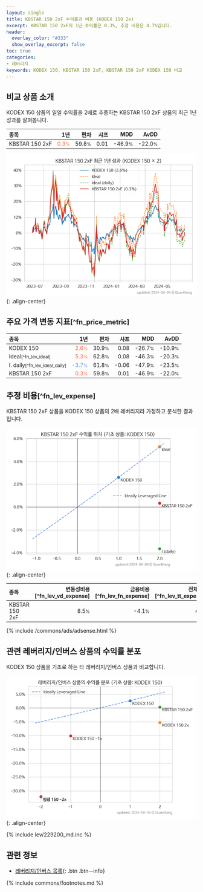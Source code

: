 ```yaml
---
layout: single
title: KBSTAR 150 2xF 수익률과 비용 (KODEX 150 2x)
excerpt: KBSTAR 150 2xF의 1년 수익률은 0.3%, 추정 비용은 4.7%입니다.
header:
  overlay_color: "#333"
  show_overlay_excerpt: false
toc: true
categories:
- 레버리지
keywords: KODEX 150, KBSTAR 150 2xF, KBSTAR 150 2xF KODEX 150 비교
---
```


## 비교 상품 소개


KODEX 150 상품의 일일 수익률을 2배로 추종하는 KBSTAR 150 2xF 상품의 최근 1년 성과를 살펴봅니다.





| **종목** | **1년** | **편차** | **샤프** | **MDD** | **AvDD** |
| :------------ | ------: | -----------: | -------: | ------: | -------: |
| KBSTAR 150 2xF | <span style="color: tomato">0.3<small>%</small></span> | 59.8<small>%</small> | 0.01 | -46.9<small>%</small> | -22.0<small>%</small> |

<!-- more -->


![KBSTAR 150 2xF](/lev/images/278240.png){: .align-center}


## 주요 가격 변동 지표<small>[^fn_price_metric]</small>


| **종목** | **1년** | **편차** | **샤프** | **MDD** | **AvDD** |
| :------------ | ------: | -----------: | -------: | ------: | -------: |
| KODEX 150 | <span style="color: tomato">2.6<small>%</small></span> | 30.9<small>%</small> | 0.08 | -26.7<small>%</small> | -10.9<small>%</small> |
| Ideal<small>[^fn_lev_ideal]</small> | <span style="color: tomato">5.3<small>%</small></span> | 62.8<small>%</small> | 0.08 | -46.3<small>%</small> | -20.3<small>%</small> |
| I. daily<small>[^fn_lev_ideal_daily]</small> | <span style="color: cornflowerblue">-3.7<small>%</small></span> | 61.8<small>%</small> | -0.06 | -47.9<small>%</small> | -23.5<small>%</small> |
| KBSTAR 150 2xF | <span style="color: tomato">0.3<small>%</small></span> | 59.8<small>%</small> | 0.01 | -46.9<small>%</small> | -22.0<small>%</small> |


## 추정 비용<small>[^fn_lev_expense]</small><a id="expense"></a>

KBSTAR 150 2xF 상품을 KODEX 150 상품의 2배 레버리지라 가정하고 분석한 결과입니다.

![KBSTAR 150 2xF](/lev/images/278240_ideal.png){: .align-center}

| **종목** | **변동성비용**[^fn_lev_vd_expense] | **금융비용**[^fn_lev_fn_expense] | **전체비용**[^fn_lev_tt_expense] |
| :------------ | ------: | -----------: | -------: |
| KBSTAR 150 2xF | 8.5<small>%</small> | -4.1<small>%</small> | 4.7<small>%</small> |

{% include /commons/ads/adsense.html %}



## 관련 레버리지/인버스 상품의 수익률 분포

KODEX 150 상품을 기초로 하는 타 레버리지/인버스 상품과 비교합니다.

![KODEX 150](/lev/images/229200_ideal.png){: .align-center}

{% include lev/229200_md.inc %}


## 관련 정보

- [레버리지/인버스 목록](/lev/){: .btn .btn--info}

{% include commons/footnotes.md %}